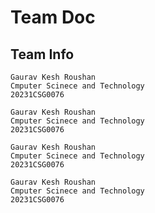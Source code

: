 # Team Doc

## Team Info
   ```
Gaurav Kesh Roushan
Cmputer Scinece and Technology
20231CSG0076
   ```
   ```
Gaurav Kesh Roushan
Cmputer Scinece and Technology
20231CSG0076
   ```

   ```
Gaurav Kesh Roushan
Cmputer Scinece and Technology
20231CSG0076
   ```

   ```
Gaurav Kesh Roushan
Cmputer Scinece and Technology
20231CSG0076
   ```

